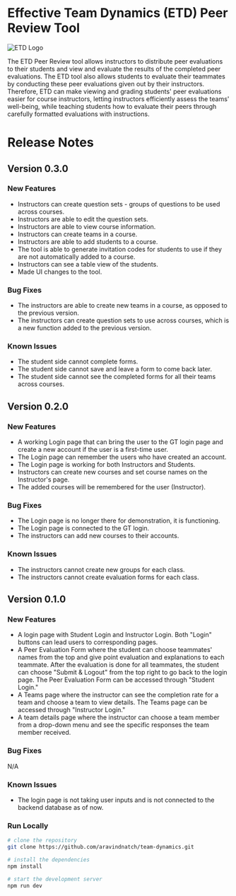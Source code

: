 # Effective Team Dynamics (ETD) Peer Review Tool

![ETD Logo](http://dl.dropboxusercontent.com/scl/fi/mlcqqendtjfn7rqznpv32/ETD.jpg?rlkey=stc8m9l9podusjd8djk8igu3d&dl=0)

The ETD Peer Review tool allows instructors to distribute peer evaluations to their students and view and evaluate the results of the completed peer evaluations. The ETD tool also allows students to evaluate their teammates by conducting these peer evaluations given out by their instructors. Therefore, ETD can make viewing and grading students' peer evaluations easier for course instructors, letting instructors efficiently assess the teams' well-being, while teaching students how to evaluate their peers through carefully formatted evaluations with instructions.

# Release Notes

## Version 0.3.0

### New Features

* Instructors can create question sets - groups of questions to be used across courses.
* Instructors are able to edit the question sets.
* Instructors are able to view course information.
* Instructors can create teams in a course.
* Instructors are able to add students to a course.
* The tool is able to generate invitation codes for students to use if they are not automatically added to a course.
* Instructors can see a table view of the students.
* Made UI changes to the tool.

### Bug Fixes

* The instructors are able to create new teams in a course, as opposed to the previous version.
* The instructors can create question sets to use across courses, which is a new function added to the previous version.

### Known Issues

* The student side cannot complete forms.
* The student side cannot save and leave a form to come back later.
* The student side cannot see the completed forms for all their teams across courses.

## Version 0.2.0

### New Features

* A working Login page that can bring the user to the GT login page and create a new account if the user is a first-time user.
* The Login page can remember the users who have created an account.
* The Login page is working for both Instructors and Students.
* Instructors can create new courses and set course names on the Instructor's page.
* The added courses will be remembered for the user (Instructor).

### Bug Fixes

* The Login page is no longer there for demonstration, it is functioning.
* The Login page is connected to the GT login.
* The instructors can add new courses to their accounts.

### Known Issues

* The instructors cannot create new groups for each class.
* The instructors cannot create evaluation forms for each class.

## Version 0.1.0

### New Features

* A login page with Student Login and Instructor Login. Both "Login" buttons can lead users to corresponding pages.
* A Peer Evaluation Form where the student can choose teammates' names from the top and give point evaluation and explanations to each teammate. After the evaluation is done for all teammates, the student can choose "Submit & Logout" from the top right to go back to the login page. The Peer Evaluation Form can be accessed through "Student Login."
* A Teams page where the instructor can see the completion rate for a team and choose a team to view details. The Teams page can be accessed through "Instructor Login."
* A team details page where the instructor can choose a team member from a drop-down menu and see the specific responses the team member received.

### Bug Fixes

N/A

### Known Issues

* The login page is not taking user inputs and is not connected to the backend database as of now.

### Run Locally

```bash
# clone the repository
git clone https://github.com/aravindnatch/team-dynamics.git

# install the dependencies
npm install

# start the development server
npm run dev
```
